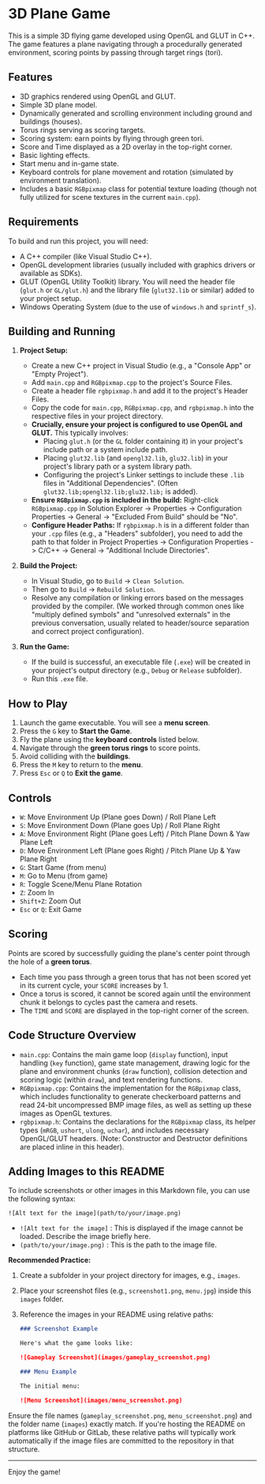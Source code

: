 # 3D Plane Game

This is a simple 3D flying game developed using OpenGL and GLUT in C++. The game features a plane navigating through a procedurally generated environment, scoring points by passing through target rings (tori).

## Features

*   3D graphics rendered using OpenGL and GLUT.
*   Simple 3D plane model.
*   Dynamically generated and scrolling environment including ground and buildings (houses).
*   Torus rings serving as scoring targets.
*   Scoring system: earn points by flying through green tori.
*   Score and Time displayed as a 2D overlay in the top-right corner.
*   Basic lighting effects.
*   Start menu and in-game state.
*   Keyboard controls for plane movement and rotation (simulated by environment translation).
*   Includes a basic `RGBpixmap` class for potential texture loading (though not fully utilized for scene textures in the current `main.cpp`).

## Requirements

To build and run this project, you will need:

*   A C++ compiler (like Visual Studio C++).
*   OpenGL development libraries (usually included with graphics drivers or available as SDKs).
*   GLUT (OpenGL Utility Toolkit) library. You will need the header file (`glut.h` or `GL/glut.h`) and the library file (`glut32.lib` or similar) added to your project setup.
*   Windows Operating System (due to the use of `windows.h` and `sprintf_s`).

## Building and Running

1.  **Project Setup:**
    *   Create a new C++ project in Visual Studio (e.g., a "Console App" or "Empty Project").
    *   Add `main.cpp` and `RGBpixmap.cpp` to the project's Source Files.
    *   Create a header file `rgbpixmap.h` and add it to the project's Header Files.
    *   Copy the code for `main.cpp`, `RGBpixmap.cpp`, and `rgbpixmap.h` into the respective files in your project directory.
    *   **Crucially, ensure your project is configured to use OpenGL and GLUT.** This typically involves:
        *   Placing `glut.h` (or the `GL` folder containing it) in your project's include path or a system include path.
        *   Placing `glut32.lib` (and `opengl32.lib`, `glu32.lib`) in your project's library path or a system library path.
        *   Configuring the project's Linker settings to include these `.lib` files in "Additional Dependencies". (Often `glut32.lib;opengl32.lib;glu32.lib;` is added).
    *   **Ensure `RGBpixmap.cpp` is included in the build:** Right-click `RGBpixmap.cpp` in Solution Explorer -> Properties -> Configuration Properties -> General -> "Excluded From Build" should be "No".
    *   **Configure Header Paths:** If `rgbpixmap.h` is in a different folder than your `.cpp` files (e.g., a "Headers" subfolder), you need to add the path to that folder in Project Properties -> Configuration Properties -> C/C++ -> General -> "Additional Include Directories".

2.  **Build the Project:**
    *   In Visual Studio, go to `Build` -> `Clean Solution`.
    *   Then go to `Build` -> `Rebuild Solution`.
    *   Resolve any compilation or linking errors based on the messages provided by the compiler. (We worked through common ones like "multiply defined symbols" and "unresolved externals" in the previous conversation, usually related to header/source separation and correct project configuration).

3.  **Run the Game:**
    *   If the build is successful, an executable file (`.exe`) will be created in your project's output directory (e.g., `Debug` or `Release` subfolder).
    *   Run this `.exe` file.

## How to Play

1.  Launch the game executable. You will see a **menu screen**.
2.  Press the `G` key to **Start the Game**.
3.  Fly the plane using the **keyboard controls** listed below.
4.  Navigate through the **green torus rings** to score points.
5.  Avoid colliding with the **buildings**.
6.  Press the `M` key to return to the **menu**.
7.  Press `Esc` or `Q` to **Exit the game**.

## Controls

*   `W`: Move Environment Up (Plane goes Down) / Roll Plane Left
*   `S`: Move Environment Down (Plane goes Up) / Roll Plane Right
*   `A`: Move Environment Right (Plane goes Left) / Pitch Plane Down & Yaw Plane Left
*   `D`: Move Environment Left (Plane goes Right) / Pitch Plane Up & Yaw Plane Right
*   `G`: Start Game (from menu)
*   `M`: Go to Menu (from game)
*   `R`: Toggle Scene/Menu Plane Rotation
*   `Z`: Zoom In
*   `Shift+Z`: Zoom Out
*   `Esc` or `Q`: Exit Game

## Scoring

Points are scored by successfully guiding the plane's center point through the hole of a **green torus**.

*   Each time you pass through a green torus that has not been scored yet in its current cycle, your `SCORE` increases by 1.
*   Once a torus is scored, it cannot be scored again until the environment chunk it belongs to cycles past the camera and resets.
*   The `TIME` and `SCORE` are displayed in the top-right corner of the screen.

## Code Structure Overview

*   `main.cpp`: Contains the main game loop (`display` function), input handling (`key` function), game state management, drawing logic for the plane and environment chunks (`draw` function), collision detection and scoring logic (within `draw`), and text rendering functions.
*   `RGBpixmap.cpp`: Contains the implementation for the `RGBpixmap` class, which includes functionality to generate checkerboard patterns and read 24-bit uncompressed BMP image files, as well as setting up these images as OpenGL textures.
*   `rgbpixmap.h`: Contains the declarations for the `RGBpixmap` class, its helper types (`mRGB`, `ushort`, `ulong`, `uchar`), and includes necessary OpenGL/GLUT headers. (Note: Constructor and Destructor definitions are placed inline in this header).

## Adding Images to this README

To include screenshots or other images in this Markdown file, you can use the following syntax:

`![Alt text for the image](path/to/your/image.png)`

*   `![Alt text for the image]` : This is displayed if the image cannot be loaded. Describe the image briefly here.
*   `(path/to/your/image.png)` : This is the path to the image file.

**Recommended Practice:**

1.  Create a subfolder in your project directory for images, e.g., `images`.
2.  Place your screenshot files (e.g., `screenshot1.png`, `menu.jpg`) inside this `images` folder.
3.  Reference the images in your README using relative paths:

    ```markdown
    ### Screenshot Example

    Here's what the game looks like:

    ![Gameplay Screenshot](images/gameplay_screenshot.png)

    ### Menu Example

    The initial menu:

    ![Menu Screenshot](images/menu_screenshot.png)
    ```

Ensure the file names (`gameplay_screenshot.png`, `menu_screenshot.png`) and the folder name (`images`) exactly match. If you're hosting the README on platforms like GitHub or GitLab, these relative paths will typically work automatically if the image files are committed to the repository in that structure.

---

Enjoy the game!
